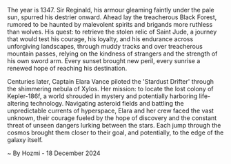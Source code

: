 
The year is 1347.  Sir Reginald, his armour gleaming faintly under the pale sun, spurred his destrier onward.  Ahead lay the treacherous Black Forest, rumored to be haunted by malevolent spirits and brigands more ruthless than wolves. His quest: to retrieve the stolen relic of Saint Jude, a journey that would test his courage, his loyalty, and his endurance across unforgiving landscapes, through muddy tracks and over treacherous mountain passes, relying on the kindness of strangers and the strength of his own sword arm.  Every sunset brought new peril, every sunrise a renewed hope of reaching his destination.


Centuries later, Captain Elara Vance piloted the 'Stardust Drifter' through the shimmering nebula of Xylos.  Her mission: to locate the lost colony of Kepler-186f, a world shrouded in mystery and potentially harboring life-altering technology.  Navigating asteroid fields and battling the unpredictable currents of hyperspace, Elara and her crew faced the vast unknown, their courage fueled by the hope of discovery and the constant threat of unseen dangers lurking between the stars.  Each jump through the cosmos brought them closer to their goal, and potentially, to the edge of the galaxy itself.

~ By Hozmi - 18 December 2024
